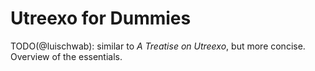# Utreexo for Dummies

TODO(@luischwab): similar to _A Treatise on Utreexo_, but more concise. Overview of the essentials.
